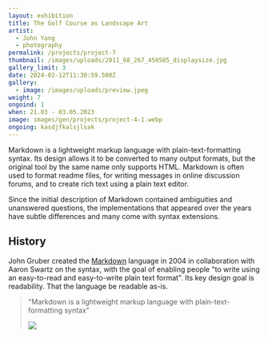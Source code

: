 ```yaml
---
layout: exhibition
title: The Golf Course as Landscape Art
artist:
  - John Yang
  - photography
permalink: /projects/project-7
thumbnail: /images/uploads/2011_68_267_450585_displaysize.jpg
gallery_limit: 3
date: 2024-02-12T11:30:59.500Z
gallery:
  - image: /images/uploads/preview.jpeg
weight: 7
ongoind: 1
when: 21.03 - 03.05.2023
image: images/gen/projects/project-4-1.webp
ongoing: kasdjfkalsjlsak
---
```

Markdown is a lightweight markup language with plain-text-formatting syntax. Its design allows it to be converted to many output formats, but the original tool by the same name only supports HTML. Markdown is often used to format readme files, for writing messages in online discussion forums, and to create rich text using a plain text editor.

Since the initial description of Markdown contained ambiguities and unanswered questions, the implementations that appeared over the years have subtle differences and many come with syntax extensions.

## History

John Gruber created the [Markdown](#) language in 2004 in collaboration with Aaron Swartz on the syntax, with the goal of enabling people "to write using an easy-to-read and easy-to-write plain text format". Its key design goal is readability. That the language be readable as-is.

> "Markdown is a lightweight markup language with plain-text-formatting syntax"
>
> ![](/images/uploads/25422_1696009472756.jpg)
